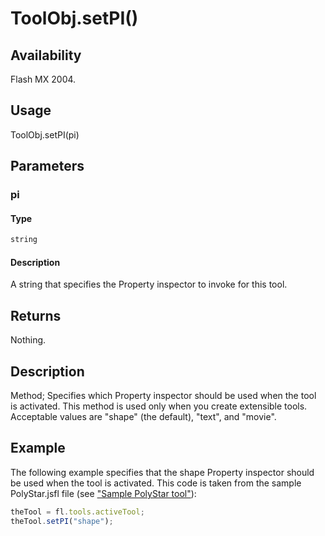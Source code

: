 # ToolObj.setPI()

## Availability

Flash MX 2004.

## Usage

ToolObj.setPI(pi)

## Parameters

### **pi**

#### Type

```typescript
string
```

#### Description

A string that specifies the Property inspector to invoke for this tool.

## Returns

Nothing.

## Description

Method; Specifies which Property inspector should be used when the tool is activated. This method is used only when you create extensible tools. Acceptable values are "shape" (the default), "text", and "movie".

## Example

The following example specifies that the shape Property inspector should be used when the tool is activated. This code is taken from the sample PolyStar.jsfl file (see ["Sample PolyStar tool"](../Introduction/Sample_implementations.md#sample-polyStar-tool)):

```javascript
theTool = fl.tools.activeTool;
theTool.setPI("shape");
```
